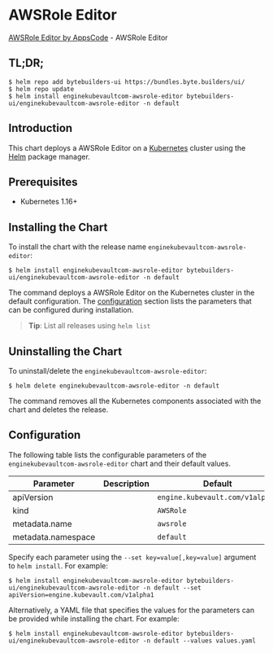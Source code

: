 # AWSRole Editor

[AWSRole Editor by AppsCode](https://byte.builders) - AWSRole Editor

## TL;DR;

```console
$ helm repo add bytebuilders-ui https://bundles.byte.builders/ui/
$ helm repo update
$ helm install enginekubevaultcom-awsrole-editor bytebuilders-ui/enginekubevaultcom-awsrole-editor -n default
```

## Introduction

This chart deploys a AWSRole Editor on a [Kubernetes](http://kubernetes.io) cluster using the [Helm](https://helm.sh) package manager.

## Prerequisites

- Kubernetes 1.16+

## Installing the Chart

To install the chart with the release name `enginekubevaultcom-awsrole-editor`:

```console
$ helm install enginekubevaultcom-awsrole-editor bytebuilders-ui/enginekubevaultcom-awsrole-editor -n default
```

The command deploys a AWSRole Editor on the Kubernetes cluster in the default configuration. The [configuration](#configuration) section lists the parameters that can be configured during installation.

> **Tip**: List all releases using `helm list`

## Uninstalling the Chart

To uninstall/delete the `enginekubevaultcom-awsrole-editor`:

```console
$ helm delete enginekubevaultcom-awsrole-editor -n default
```

The command removes all the Kubernetes components associated with the chart and deletes the release.

## Configuration

The following table lists the configurable parameters of the `enginekubevaultcom-awsrole-editor` chart and their default values.

|     Parameter      | Description |                  Default                   |
|--------------------|-------------|--------------------------------------------|
| apiVersion         |             | <code>engine.kubevault.com/v1alpha1</code> |
| kind               |             | <code>AWSRole</code>                       |
| metadata.name      |             | <code>awsrole</code>                       |
| metadata.namespace |             | <code>default</code>                       |


Specify each parameter using the `--set key=value[,key=value]` argument to `helm install`. For example:

```console
$ helm install enginekubevaultcom-awsrole-editor bytebuilders-ui/enginekubevaultcom-awsrole-editor -n default --set apiVersion=engine.kubevault.com/v1alpha1
```

Alternatively, a YAML file that specifies the values for the parameters can be provided while
installing the chart. For example:

```console
$ helm install enginekubevaultcom-awsrole-editor bytebuilders-ui/enginekubevaultcom-awsrole-editor -n default --values values.yaml
```
